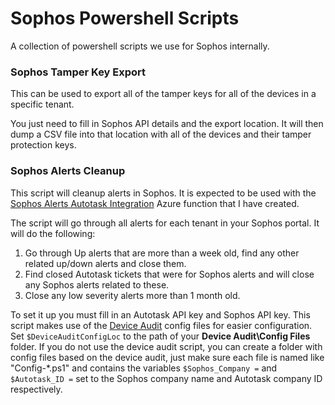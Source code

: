 # Sophos Powershell Scripts

A collection of powershell scripts we use for Sophos internally.

### Sophos Tamper Key Export
This can be used to export all of the tamper keys for all of the devices in a specific tenant. 

You just need to fill in Sophos API details and the export location. It will then dump a CSV file into that location with all of the devices and their tamper protection keys.


### Sophos Alerts Cleanup
This script will cleanup alerts in Sophos. It is expected to be used with the [Sophos Alerts Autotask Integration](https://github.com/seatosky-chris/SophosAlerts-AutotaskIntegration) Azure function that I have created. 

The script will go through all alerts for each tenant in your Sophos portal. It will do the following:
1. Go through Up alerts that are more than a week old, find any other related up/down alerts and close them. 
2. Find closed Autotask tickets that were for Sophos alerts and will close any Sophos alerts related to these.
3. Close any low severity alerts more than 1 month old.

To set it up you must fill in an Autotask API key and Sophos API key. This script makes use of the [Device Audit](https://github.com/seatosky-chris/Device-Audit) config files for easier configuration. Set `$DeviceAuditConfigLoc` to the path of your **Device Audit\Config Files** folder. If you do not use the device audit script, you can create a folder with config files based on the device audit, just make sure each file is named like "Config-*.ps1" and contains the variables `$Sophos_Company =` and `$Autotask_ID =` set to the Sophos company name and Autotask company ID respectively. 